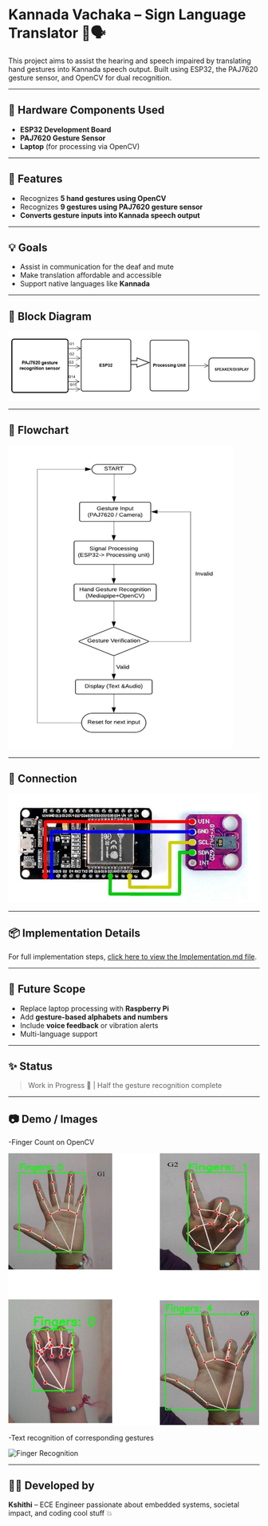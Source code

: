 # Kannada Vachaka – Sign Language Translator 🤟🗣️

This project aims to assist the hearing and speech impaired by translating hand gestures into Kannada speech output. Built using ESP32, the PAJ7620 gesture sensor, and OpenCV for dual recognition.

---

## 🔧 Hardware Components Used
- **ESP32 Development Board**
- **PAJ7620 Gesture Sensor**
- **Laptop** (for processing via OpenCV)

---

## 🧠 Features
- Recognizes **5 hand gestures using OpenCV**
- Recognizes **9 gestures using PAJ7620 gesture sensor**
- **Converts gesture inputs into Kannada speech output**

---

## 💡 Goals
- Assist in communication for the deaf and mute
- Make translation affordable and accessible
- Support native languages like **Kannada**

---

## 🔧 Block Diagram

![Block Diagram](blockdiagram.png)

---

## 🔄 Flowchart

![Flowchart](flowchart.png)

---

## 🔄 Connection

![Connection](connection.png)

---
## 📦 Implementation Details

For full implementation steps, [click here to view the Implementation.md file](./implementation.md).


---

## 🚀 Future Scope
- Replace laptop processing with **Raspberry Pi**
- Add **gesture-based alphabets and numbers**
- Include **voice feedback** or vibration alerts
- Multi-language support

---

## ✨ Status
> Work in Progress 🔧 | Half the gesture recognition complete

---

## 📷 Demo / Images
-Finger Count on OpenCV

![Finger Count](finger1.png)

-Text recognition of corresponding gestures

![Finger Recognition](final.png)

---

## 👩‍💻 Developed by
**Kshithi** – ECE Engineer passionate about embedded systems, societal impact, and coding cool stuff 💥
